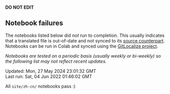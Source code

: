 __DO NOT EDIT__

## Notebook failures

The notebooks listed below did *not* run to completion. This usually indicates
that a translated file is out-of-date and not synced to its
[source counterpart](../en-snapshot/). Notebooks can be run in Colab and synced
using the [GitLocalize project](https://gitlocalize.com/tensorflow/docs-l10n).

*Notebooks are tested on a periodic basis (usually weekly or bi-weekly) so the
following list may not reflect recent updates.*

Updated: Mon, 27 May 2024 23:01:32 GMT<br/>
Last run: Sat, 04 Jun 2022 01:46:02 GMT

All <code>site/zh-cn/</code> notebooks pass :)

